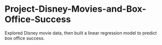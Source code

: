 # Project-Disney-Movies-and-Box-Office-Success
Explored Disney movie data, then built a linear regression model to predict box office success. 

